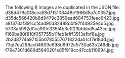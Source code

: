 The following 8 images are duplicated in the JSON file:
    d38d479a018cca58d715108448e1966d5a7c0357.jpg 
    d35dc566420b8d9479c3859ead684753feec6423.jpg 
    a8f373af391ccf4ad90d32488dbf97f44925e4d5.jpg 
    5703a5992d0ca90fc335f4b3eff23bbbbd5a43ce.jpg 
    f169ba80f810f057755b11feb1efff3513efbf8a.jpg 
    2b2d8774a97155b0785557671822da01cf7e18dd.jpg 
    73af7ea268ac04809e898d6972e5730a83b246db.jpg 
    f79e7301d689d5640201e85f919cc47ccb110694.jpg 